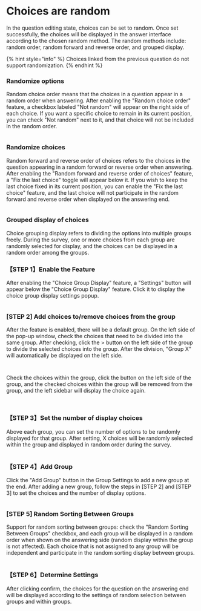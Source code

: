 # Choices are random

In the question editing state, choices can be set to random. Once set successfully, the choices will be displayed in the answer interface according to the chosen random method. The random methods include: random order, random forward and reverse order, and grouped display.

{% hint style="info" %}
Choices linked from the previous question do not support randomization.
{% endhint %}

### Randomize options

Random choice order means that the choices in a question appear in a random order when answering. After enabling the "Random choice order" feature, a checkbox labeled "Not random" will appear on the right side of each choice. If you want a specific choice to remain in its current position, you can check "Not random" next to it, and that choice will not be included in the random order.

<figure><img src="../../../../.gitbook/assets/image (899).png" alt=""><figcaption></figcaption></figure>

### Randomize choices

Random forward and reverse order of choices refers to the choices in the question appearing in a random forward or reverse order when answering. After enabling the "Random forward and reverse order of choices" feature, a "Fix the last choice" toggle will appear below it. If you wish to keep the last choice fixed in its current position, you can enable the "Fix the last choice" feature, and the last choice will not participate in the random forward and reverse order when displayed on the answering end.

<figure><img src="../../../../.gitbook/assets/image (900).png" alt=""><figcaption></figcaption></figure>

### Grouped display of choices

Choice grouping display refers to dividing the options into multiple groups freely. During the survey, one or more choices from each group are randomly selected for display, and the choices can be displayed in a random order among the groups.

### 【STEP 1】Enable the Feature

After enabling the "Choice Group Display" feature, a "Settings" button will appear below the "Choice Group Display" feature. Click it to display the choice group display settings popup.

<figure><img src="../../../../.gitbook/assets/image (901).png" alt=""><figcaption></figcaption></figure>

### \[STEP 2] Add choices to/remove choices from the group

After the feature is enabled, there will be a default group. On the left side of the pop-up window, check the choices that need to be divided into the same group. After checking, click the > button on the left side of the group to divide the selected choices into the group. After the division, "Group X" will automatically be displayed on the left side.

<figure><img src="../../../../.gitbook/assets/image (902).png" alt=""><figcaption></figcaption></figure>

<figure><img src="../../../../.gitbook/assets/image (904).png" alt=""><figcaption></figcaption></figure>

Check the choices within the group, click the button on the left side of the group, and the checked choices within the group will be removed from the group, and the left sidebar will display the choice again.

<figure><img src="../../../../.gitbook/assets/image (905).png" alt=""><figcaption></figcaption></figure>

<figure><img src="../../../../.gitbook/assets/image (906).png" alt=""><figcaption></figcaption></figure>

### 【STEP 3】Set the number of display choices

Above each group, you can set the number of options to be randomly displayed for that group. After setting, X choices will be randomly selected within the group and displayed in random order during the survey.

<figure><img src="../../../../.gitbook/assets/image (908).png" alt=""><figcaption></figcaption></figure>

### 【STEP 4】Add Group

Click the "Add Group" button in the Group Settings to add a new group at the end. After adding a new group, follow the steps in \[STEP 2] and \[STEP 3] to set the choices and the number of display options.

<figure><img src="../../../../.gitbook/assets/image (909).png" alt=""><figcaption></figcaption></figure>

### \[STEP 5] Random Sorting Between Groups

Support for random sorting between groups: check the "Random Sorting Between Groups" checkbox, and each group will be displayed in a random order when shown on the answering side (random display within the group is not affected). Each choice that is not assigned to any group will be independent and participate in the random sorting display between groups.

<figure><img src="../../../../.gitbook/assets/image (910).png" alt=""><figcaption></figcaption></figure>

### 【STEP 6】Determine Settings

After clicking confirm, the choices for the question on the answering end will be displayed according to the settings of random selection between groups and within groups.

###











